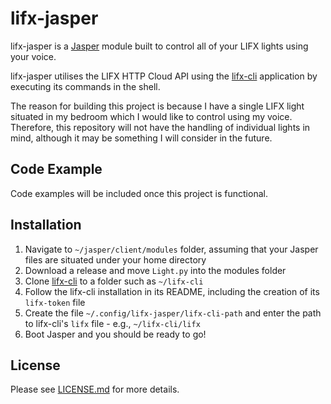 # lifx-jasper
lifx-jasper is a [Jasper](http://jasperproject.github.io/) module built to control all of your LIFX lights using your voice.

lifx-jasper utilises the LIFX HTTP Cloud API using the [lifx-cli](https://github.com/Rawa/lifx-cli) application by executing its commands in the shell.

The reason for building this project is because I have a single LIFX light situated in my bedroom which I would like to control using my voice. Therefore, this repository will not have the handling of individual lights in mind, although it may be something I will consider in the future.

## Code Example
Code examples will be included once this project is functional.

## Installation
1. Navigate to `~/jasper/client/modules` folder, assuming that your Jasper files are situated under your home directory
2. Download a release and move `Light.py` into the modules folder
3. Clone [lifx-cli](https://github.com/Rawa/lifx-cli) to a folder such as `~/lifx-cli`
4. Follow the lifx-cli installation in its README, including the creation of its `lifx-token` file
5. Create the file `~/.config/lifx-jasper/lifx-cli-path` and enter the path to lifx-cli's `lifx` file - e.g., `~/lifx-cli/lifx`
4. Boot Jasper and you should be ready to go!

## License
Please see [LICENSE.md](LICENSE.md) for more details.
